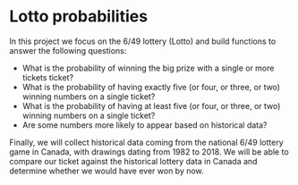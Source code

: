 # Lotto probabilities
In this project we focus on the 6/49 lottery (Lotto) and build functions to answer the following questions:

* What is the probability of winning the big prize with a single or more tickets ticket?
* What is the probability of having exactly five (or four, or three, or two) winning numbers on a single ticket?
* What is the probability of having at least five (or four, or three, or two) winning numbers on a single ticket?
* Are some numbers more likely to appear based on historical data?

Finally, we will collect historical data coming from the national 6/49 lottery game in Canada, with drawings dating from 1982 to 2018. We will be able to compare
our ticket against the historical lottery data in Canada and determine whether we would have ever won by now.

